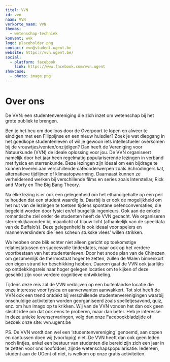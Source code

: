 ```yaml
---
titel: VVN
id: vvn
naam: VVN
verkorte_naam: VVN
themas:
  - wetenschap-techniek
konvent: wvk
logo: placeholder.png
contact: vvn@student.ugent.be
website: https://vvn.ugent.be/
social:
  - platform: facebook
    link: https://www.facebook.com/vvn.ugent
showcase:
  - photo: image.png
---
```


# Over ons
De VVN: een studentenvereniging die zich inzet om wetenschap bij het grote publiek te brengen.

Ben je het beu om doelloos door de Overpoort te lopen en alweer te eindigen met een Filippijnse en een nieuw huisdier? Zoek je wat diepgang in het goedkope studentenleven of wil je gewoon iets intellectueler overkomen bij de vrouwtjes/venten/onzijdigen? Dan heeft de Vereniging voor Natuurkunde (VVN) de ideale oplossing voor jou. De VVN organiseert namelijk door het jaar heen regelmatig populariserende lezingen in verband met fysica en sterrenkunde. Deze lezingen zijn ideaal om een bijdrage te kunnen leveren aan verschillende caféonderwerpen zoals Schrödingers kat, alternatieve tijdlijnen of klimaatopwarming. Daarnaast kunnen ze verhelderend werken bij verschillende films en series zoals Interstellar, Rick and Morty en The Big Bang Theory.

Na elke lezing is er ook een gelegenheid om het ethanolgehalte op een peil te houden dat een student waardig is. Daarbij is er ook de mogelijkheid om het nut van de lezingen te toetsen tijdens spontane oefenconversaties, die begeleid worden door fysici en/of burgelijk ingenieurs. Ook aan de enkele romantische ziel onder de studenten heeft de VVN gedacht. We organiseren sterrenkijkavonden bij maanlicht of blauw licht (afhankelijk van de speeldata van de Buffalo’s). Deze gelegenheid is ook ideaal voor spelers en mannenverslinders die `een scheun stukske vlees’ willen strikken.

We hebben onze blik echter niet alleen gericht op toekomstige relatiestatussen en succesvolle tinderdates, maar ook op het verdere voortbestaan van het studentenleven. Door het snode plan van de Chinezen om gezamenlijk de thermostaat hoger te zetten, zullen de Walen binnenkort een eigen strand ter beschikking hebben. Daarom gaat de VVN ook jaarlijks op ontdekkingsreis naar hoger gelegen locaties om te kijken of deze geschikt zijn voor verdere cognitieve ontwikkeling.

Tijdens deze reis zal de VVN verblijven op een buitenlandse locatie die onze interesse voor fysica en aanverwanten aanwakkert. Tot slot heeft de VVN ook een trend ontdekt bij verschillende studentenverenigingen waarbij onschuldige activiteiten worden georganiseerd zoals spelletjesavond, quiz, enz. om hun imago op te krikken. Wij van de VVN vonden het dan ook geen slecht idee om dat ook eens te proberen, maar dan beter. Heb je interesse in deze unieke levenservaringen, volg dan onze Facebookbladzijde of bezoek onze site: vvn.ugent.be

PS. De VVN wordt dan wel een ‘studentenvereniging’ genoemd, aan dopen en cantussen doen wij (voorlopig) niet. De VVN heeft dan ook geen leden noch lintjes, enkel een bestuur van studenten die bereid zijn zich een jaar in te zetten voor ons hoofddoel, zijnde wetenschapspopularisatie. Iedereen, student aan de UGent of niet, is welkom op onze gratis activiteiten.
